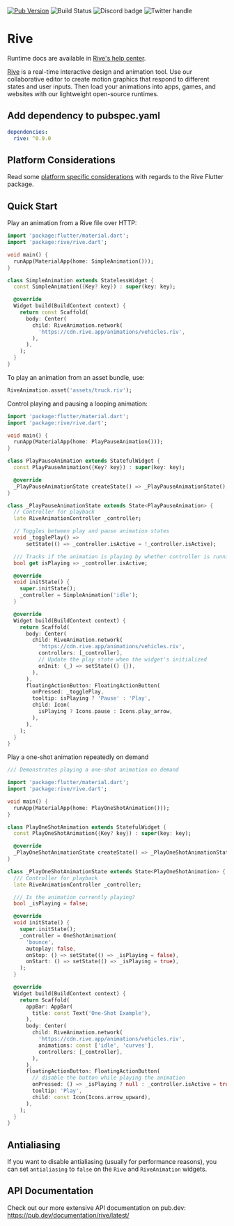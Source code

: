 [![Pub Version](https://img.shields.io/pub/v/rive)](https://pub.dev/packages/rive)
![Build Status](https://github.com/rive-app/rive-flutter/actions/workflows/tests.yaml/badge.svg)
![Discord badge](https://img.shields.io/discord/532365473602600965)
![Twitter handle](https://img.shields.io/twitter/follow/rive_app.svg?style=social&label=Follow)

# Rive

Runtime docs are available in [Rive's help center](https://help.rive.app/runtimes/quick-start).

[Rive](https://rive.app/) is a real-time interactive design and animation tool. Use our collaborative editor to create motion graphics that respond to different states and user inputs. Then load your animations into apps, games, and websites with our lightweight open-source runtimes.

## Add dependency to pubspec.yaml

```yaml
dependencies:
  rive: ^0.9.0
```

## Platform Considerations
Read some [platform specific considerations](platform_considerations.md) with regards to the Rive Flutter package.

## Quick Start

Play an animation from a Rive file over HTTP:

```dart
import 'package:flutter/material.dart';
import 'package:rive/rive.dart';

void main() {
  runApp(MaterialApp(home: SimpleAnimation()));
}

class SimpleAnimation extends StatelessWidget {
  const SimpleAnimation({Key? key}) : super(key: key);

  @override
  Widget build(BuildContext context) {
    return const Scaffold(
      body: Center(
        child: RiveAnimation.network(
          'https://cdn.rive.app/animations/vehicles.riv',
        ),
      ),
    );
  }
}
```

To play an animation from an asset bundle, use:

```dart
RiveAnimation.asset('assets/truck.riv');
```

Control playing and pausing a looping animation:

```dart
import 'package:flutter/material.dart';
import 'package:rive/rive.dart';

void main() {
  runApp(MaterialApp(home: PlayPauseAnimation()));
}

class PlayPauseAnimation extends StatefulWidget {
  const PlayPauseAnimation({Key? key}) : super(key: key);

  @override
  _PlayPauseAnimationState createState() => _PlayPauseAnimationState();
}

class _PlayPauseAnimationState extends State<PlayPauseAnimation> {
  // Controller for playback
  late RiveAnimationController _controller;

  // Toggles between play and pause animation states
  void _togglePlay() =>
      setState(() => _controller.isActive = !_controller.isActive);

  /// Tracks if the animation is playing by whether controller is running
  bool get isPlaying => _controller.isActive;

  @override
  void initState() {
    super.initState();
    _controller = SimpleAnimation('idle');
  }

  @override
  Widget build(BuildContext context) {
    return Scaffold(
      body: Center(
        child: RiveAnimation.network(
          'https://cdn.rive.app/animations/vehicles.riv',
          controllers: [_controller],
          // Update the play state when the widget's initialized
          onInit: (_) => setState(() {}),
        ),
      ),
      floatingActionButton: FloatingActionButton(
        onPressed: _togglePlay,
        tooltip: isPlaying ? 'Pause' : 'Play',
        child: Icon(
          isPlaying ? Icons.pause : Icons.play_arrow,
        ),
      ),
    );
  }
}
```

Play a one-shot animation repeatedly on demand

```dart
/// Demonstrates playing a one-shot animation on demand

import 'package:flutter/material.dart';
import 'package:rive/rive.dart';

void main() {
  runApp(MaterialApp(home: PlayOneShotAnimation()));
}

class PlayOneShotAnimation extends StatefulWidget {
  const PlayOneShotAnimation({Key? key}) : super(key: key);

  @override
  _PlayOneShotAnimationState createState() => _PlayOneShotAnimationState();
}

class _PlayOneShotAnimationState extends State<PlayOneShotAnimation> {
  /// Controller for playback
  late RiveAnimationController _controller;

  /// Is the animation currently playing?
  bool _isPlaying = false;

  @override
  void initState() {
    super.initState();
    _controller = OneShotAnimation(
      'bounce',
      autoplay: false,
      onStop: () => setState(() => _isPlaying = false),
      onStart: () => setState(() => _isPlaying = true),
    );
  }

  @override
  Widget build(BuildContext context) {
    return Scaffold(
      appBar: AppBar(
        title: const Text('One-Shot Example'),
      ),
      body: Center(
        child: RiveAnimation.network(
          'https://cdn.rive.app/animations/vehicles.riv',
          animations: const ['idle', 'curves'],
          controllers: [_controller],
        ),
      ),
      floatingActionButton: FloatingActionButton(
        // disable the button while playing the animation
        onPressed: () => _isPlaying ? null : _controller.isActive = true,
        tooltip: 'Play',
        child: const Icon(Icons.arrow_upward),
      ),
    );
  }
}
```

## Antialiasing

If you want to disable antialiasing (usually for performance reasons), you can set `antialiasing` to `false` on the `Rive` and `RiveAnimation` widgets.

## API Documentation

Check out our more extensive API documentation on pub.dev:
https://pub.dev/documentation/rive/latest/
